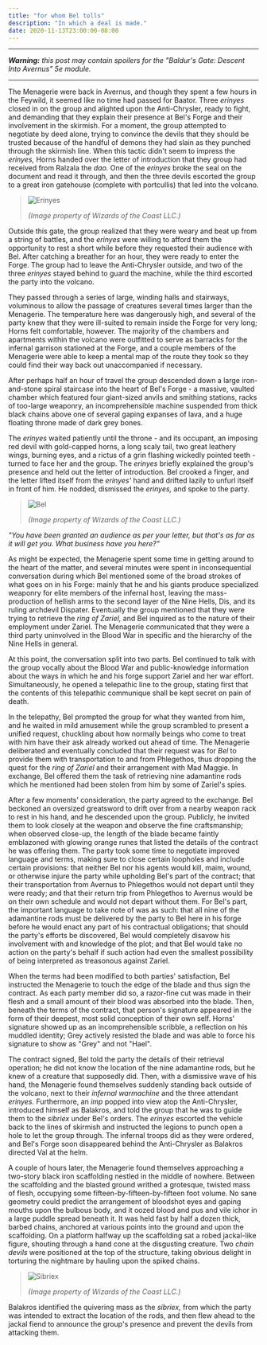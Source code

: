 ```yaml
---
title: "for whom Bel tolls"
description: "In which a deal is made."
date: 2020-11-13T23:00:00-08:00
---
```


---

_**Warning:** this post may contain spoilers for the "Baldur's Gate: Descent Into Avernus" 5e module._

---

The Menagerie were back in Avernus, and though they spent a few hours in the Feywild, it seemed like no time had passed for Baator. Three _erinyes_ closed in on the group and alighted upon the Anti-Chrysler, ready to fight, and demanding that they explain their presence at Bel's Forge and their involvement in the skirmish. For a moment, the group attempted to negotiate by deed alone, trying to convince the devils that they should be trusted because of the handful of demons they had slain as they punched through the skirmish line. When this tactic didn't seem to impress the _erinyes,_ Horns handed over the letter of introduction that they group had received from Ralzala the _dao._ One of the _erinyes_ broke the seal on the document and read it through, and then the three devils escorted the group to a great iron gatehouse (complete with portcullis) that led into the volcano.

> ![Erinyes](/images/dnd/monster-erinyes.png)
>
> _(Image property of Wizards of the Coast LLC.)_

Outside this gate, the group realized that they were weary and beat up from a string of battles, and the _erinyes_ were willing to afford them the opportunity to rest a short while before they requested their audience with Bel. After catching a breather for an hour, they were ready to enter the Forge. The group had to leave the Anti-Chrysler outside, and two of the three _erinyes_ stayed behind to guard the machine, while the third escorted the party into the volcano.

They passed through a series of large, winding halls and stairways, voluminous to allow the passage of creatures several times larger than the Menagerie. The temperature here was dangerously high, and several of the party knew that they were ill-suited to remain inside the Forge for very long; Horns felt comfortable, however. The majority of the chambers and apartments within the volcano were outfitted to serve as barracks for the infernal garrison stationed at the Forge, and a couple members of the Menagerie were able to keep a mental map of the route they took so they could find their way back out unaccompanied if necessary.

After perhaps half an hour of travel the group descended down a large iron-and-stone spiral staircase into the heart of Bel's Forge - a massive, vaulted chamber which featured four giant-sized anvils and smithing stations, racks of too-large weaponry, an incomprehensible machine suspended from thick black chains above one of several gaping expanses of lava, and a huge floating throne made of dark grey bones.

The _erinyes_ waited patiently until the throne - and its occupant, an imposing red devil with gold-capped horns, a long scaly tail, two great leathery wings, burning eyes, and a rictus of a grin flashing wickedly pointed teeth - turned to face her and the group. The _erinyes_ briefly explained the group's presence and held out the letter of introduction. Bel crooked a finger, and the letter lifted itself from the _erinyes'_ hand and drifted lazily to unfurl itself in front of him. He nodded, dismissed the _erinyes,_ and spoke to the party.

> ![Bel](/images/dnd/monster-bel.png)
>
> _(Image property of Wizards of the Coast LLC.)_

_"You have been granted an audience as per your letter, but that's as far as it will get you. What business have you here?"_

As might be expected, the Menagerie spent some time in getting around to the heart of the matter, and several minutes were spent in inconsequential conversation during which Bel mentioned some of the broad strokes of what goes on in his Forge: mainly that he and his giants produce specialized weaponry for elite members of the infernal host, leaving the mass-production of hellish arms to the second layer of the Nine Hells, Dis, and its ruling archdevil Dispater. Eventually the group mentioned that they were trying to retrieve the _ring of Zariel,_ and Bel inquired as to the nature of their employment under Zariel. The Menagerie communicated that they were a third party uninvolved in the Blood War in specific and the hierarchy of the Nine Hells in general.

At this point, the conversation split into two parts. Bel continued to talk with the group vocally about the Blood War and public-knowledge information about the ways in which he and his forge support Zariel and her war effort. Simultaneously, he opened a telepathic line to the group, stating first that the contents of this telepathic communique shall be kept secret on pain of death.

In the telepathy, Bel prompted the group for what they wanted from him, and he waited in mild amusement while the group scrambled to present a unified request, chuckling about how normally beings who come to treat with him have their ask already worked out ahead of time. The Menagerie deliberated and eventually concluded that their request was for _Bel_ to provide them with transportation to and from Phlegethos, thus dropping the quest for the _ring of Zariel_ and their arrangement with Mad Maggie. In exchange, Bel offered them the task of retrieving nine adamantine rods which he mentioned had been stolen from him by some of Zariel's spies.

After a few moments' consideration, the party agreed to the exchange. Bel beckoned an oversized greatsword to drift over from a nearby weapon rack to rest in his hand, and he descended upon the group. Publicly, he invited them to look closely at the weapon and observe the fine craftsmanship; when observed close-up, the length of the blade became faintly emblazoned with glowing orange runes that listed the details of the contract he was offering them. The party took some time to negotiate improved language and terms, making sure to close certain loopholes and include certain provisions: that neither Bel nor his agents would kill, maim, wound, or otherwise injure the party while upholding Bel's part of the contract; that their transportation from Avernus to Phlegethos would not depart until they were ready; and that their return trip from Phlegethos to Avernus would be on their own schedule and would not depart without them. For Bel's part, the important language to take note of was as such: that all nine of the adamantine rods must be delivered by the party to Bel here in his forge before he would enact any part of his contractual obligations; that should the party's efforts be discovered, Bel would completely disavow his involvement with and knowledge of the plot; and that Bel would take no action on the party's behalf if such action had even the smallest possibility of being interpreted as treasonous against Zariel.

When the terms had been modified to both parties' satisfaction, Bel instructed the Menagerie to touch the edge of the blade and thus sign the contract. As each party member did so, a razor-fine cut was made in their flesh and a small amount of their blood was absorbed into the blade. Then, beneath the terms of the contract, that person's signature appeared in the form of their deepest, most solid conception of their own self. Horns' signature showed up as an incomprehensible scribble, a reflection on his muddled identity; Grey actively resisted the blade and was able to force his signature to show as "Grey" and not "Hael".

The contract signed, Bel told the party the details of their retrieval operation; he did not know the location of the nine adamantine rods, but he knew of a creature that supposedly did. Then, with a dismissive wave of his hand, the Menagerie found themselves suddenly standing back outside of the volcano, next to their _infernal warmachine_ and the three attendant _erinyes._ Furthermore, an _imp_ popped into view atop the Anti-Chrysler, introduced himself as Balakros, and told the group that he was to guide them to the _sibriex_ under Bel's orders. The _erinyes_ escorted the vehicle back to the lines of skirmish and instructed the legions to punch open a hole to let the group through. The infernal troops did as they were ordered, and Bel's Forge soon disappeared behind the Anti-Chrysler as Balakros directed Val at the helm.

A couple of hours later, the Menagerie found themselves approaching a two-story black iron scaffolding nestled in the middle of nowhere. Between the scaffolding and the blasted ground writhed a grotesque, twisted mass of flesh, occupying some fifteen-by-fifteen-by-fifteen foot volume. No sane geometry could predict the arrangement of bloodshot eyes and gaping mouths upon the bulbous body, and it oozed blood and pus and vile ichor in a large puddle spread beneath it. It was held fast by half a dozen thick, barbed chains, anchored at various points into the ground and upon the scaffolding. On a platform halfway up the scaffolding sat a robed jackal-like figure, shouting through a hand cone at the disgusting creature. Two _chain devils_ were positioned at the top of the structure, taking obvious delight in torturing the nightmare by hauling upon the spiked chains.

> ![Sibriex](/images/dnd/monster-sibriex.png)
>
> _(Image property of Wizards of the Coast LLC.)_

Balakros identified the quivering mass as the _sibriex,_ from which the party was intended to extract the location of the rods, and then flew ahead to the jackal fiend to announce the group's presence and prevent the devils from attacking them.
